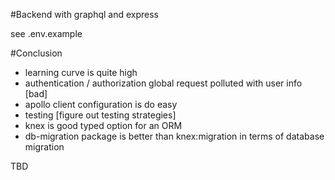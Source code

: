 #Backend with graphql and express

see .env.example

#Conclusion
 
- learning curve is quite high
- authentication / authorization global request polluted with user info [bad]
- apollo client configuration is do easy
- testing [figure out testing strategies]
- knex is good typed option for an ORM
- db-migration package is better than knex:migration in terms of database migration

TBD